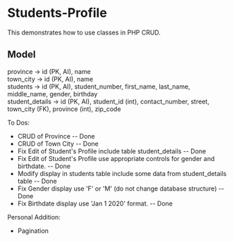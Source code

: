 # Students-Profile

This demonstrates how to use classes in PHP CRUD.

## Model

province -> id (PK, AI), name  
town_city -> id (PK, AI), name  
students -> id (PK, AI), student_number, first_name, last_name, middle_name, gender, birthday  
student_details -> id (PK, AI), student_id (int), contact_number, street, town_city (FK), province (int), zip_code

To Dos:

- CRUD of Province -- Done
- CRUD of Town City -- Done
- Fix Edit of Student's Profile include table student_details -- Done
- Fix Edit of Student's Profile use appropriate controls for gender and birthdate. -- Done
- Modify display in students table include some data from student_details table -- Done
- Fix Gender display use 'F' or 'M' (do not change database structure) -- Done
- Fix Birthdate display use 'Jan 1 2020' format. -- Done


Personal Addition:
- Pagination